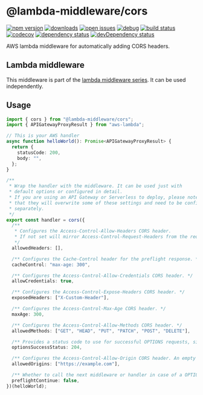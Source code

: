 # @lambda-middleware/cors

[![npm version](https://badge.fury.io/js/%40lambda-middleware%2Fcors.svg)](https://npmjs.org/package/@lambda-middleware/cors)
[![downloads](https://img.shields.io/npm/dw/%40lambda-middleware%2Fcors.svg)](https://npmjs.org/package/@lambda-middleware/cors)
[![open issues](https://img.shields.io/github/issues-raw/dbartholomae/lambda-middleware.svg)](https://github.com/dbartholomae/lambda-middleware/issues)
[![debug](https://img.shields.io/badge/debug-blue.svg)](https://github.com/visionmedia/debug#readme)
[![build status](https://github.com/dbartholomae/lambda-middleware/workflows/.github/workflows/build.yml/badge.svg?branch=main)](https://github.com/dbartholomae/lambda-middleware/actions?query=workflow%3A.github%2Fworkflows%2Fbuild.yml)
[![codecov](https://codecov.io/gh/dbartholomae/lambda-middleware/branch/main/graph/badge.svg)](https://codecov.io/gh/dbartholomae/lambda-middleware)
[![dependency status](https://david-dm.org/dbartholomae/lambda-middleware.svg?theme=shields.io)](https://david-dm.org/dbartholomae/lambda-middleware)
[![devDependency status](https://david-dm.org/dbartholomae/lambda-middleware/dev-status.svg)](https://david-dm.org/dbartholomae/lambda-middleware?type=dev)

AWS lambda middleware for automatically adding CORS headers.

## Lambda middleware

This middleware is part of the [lambda middleware series](https://dbartholomae.github.io/lambda-middleware/). It can be used independently.

## Usage

```typescript
import { cors } from "@lambda-middleware/cors";
import { APIGatewayProxyResult } from "aws-lambda";

// This is your AWS handler
async function helloWorld(): Promise<APIGatewayProxyResult> {
  return {
    statusCode: 200,
    body: "",
  };
}

/**
 * Wrap the handler with the middleware. It can be used just with
 * default options or configured in detail.
 * If you are using an API Gateway or Serverless to deploy, please note
 * that they will overwrite some of these settings and need to be configured
 * separately.
 */
export const handler = cors({
  /**
   * Configures the Access-Control-Allow-Headers CORS header.
   * If not set will mirror Access-Control-Request-Headers from the request.
   */
  allowedHeaders: [],

  /** Configures the Cache-Control header for the preflight response. */
  cacheControl: "max-age: 300",

  /** Configures the Access-Control-Allow-Credentials CORS header. */
  allowCredentials: true,

  /** Configures the Access-Control-Expose-Headers CORS header. */
  exposedHeaders: ["X-Custom-Header"],

  /** Configures the Access-Control-Max-Age CORS header. */
  maxAge: 300,

  /** Configures the Access-Control-Allow-Methods CORS header. */
  allowedMethods: ["GET", "HEAD", "PUT", "PATCH", "POST", "DELETE"],

  /** Provides a status code to use for successful OPTIONS requests, since some legacy browsers (IE11, various SmartTVs) choke on 204. */
  optionsSuccessStatus: 204,

  /** Configures the Access-Control-Allow-Origin CORS header. An empty array will set the header to '*'. */
  allowedOrigins: ["https://example.com"],

  /** Whether to call the next middleware or handler in case of a OPTIONS request. */
  preflightContinue: false,
})(helloWorld);
```
